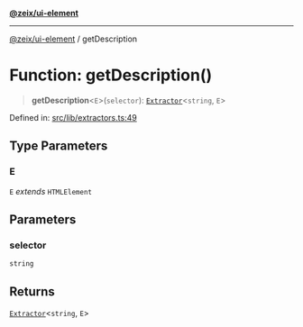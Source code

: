 [**@zeix/ui-element**](../README.md)

***

[@zeix/ui-element](../globals.md) / getDescription

# Function: getDescription()

> **getDescription**\<`E`\>(`selector`): [`Extractor`](../type-aliases/Extractor.md)\<`string`, `E`\>

Defined in: [src/lib/extractors.ts:49](https://github.com/zeixcom/ui-element/blob/c6a12f92c4afb67974fd3ace835c4c69a149176a/src/lib/extractors.ts#L49)

## Type Parameters

### E

`E` *extends* `HTMLElement`

## Parameters

### selector

`string`

## Returns

[`Extractor`](../type-aliases/Extractor.md)\<`string`, `E`\>
